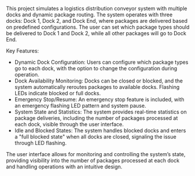 This project simulates a logistics distribution conveyor system with multiple docks and dynamic package routing. The system operates with three docks: Dock 1, Dock 2, and Dock End, where packages are delivered based on predefined configurations. The user can set which package types should be delivered to Dock 1 and Dock 2, while all other packages will go to Dock End.

Key Features:

- Dynamic Dock Configuration: Users can configure which package types go to each dock, with the option to change the configuration during operation.
- Dock Availability Monitoring: Docks can be closed or blocked, and the system automatically reroutes packages to available docks. Flashing LEDs indicate blocked or full docks.
- Emergency Stop/Resume: An emergency stop feature is included, with an emergency flashing LED pattern and system pause.
- System State and Statistics: The system provides real-time statistics on package deliveries, including the number of packages processed at each dock, visible through the user interface.
- Idle and Blocked States: The system handles blocked docks and enters a "full blocked state" when all docks are closed, signaling the issue through LED flashing.

The user interface allows for monitoring and controlling the system’s state, providing visibility into the number of packages processed at each dock and handling operations with an intuitive design.
